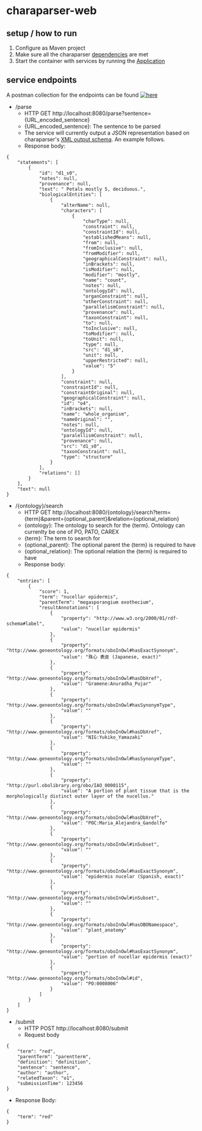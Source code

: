 # charaparser-web

## setup / how to run
1. Configure as Maven project
2. Make sure all the charaparser [dependencies](https://github.com/biosemantics/charaparser) are met
3. Start the container with services by running the [Application](https://github.com/biosemantics/charaparser-web/blob/master/src/main/java/edu/arizona/biosemantics/semanticmarkup/web/Application.java)

## service endpoints
A postman collection for the endpoints can be found [![here](https://run.pstmn.io/button.svg)](https://app.getpostman.com/run-collection/9b1918b76cb7380d8a5f)


* /parse
  * HTTP GET http://localhost:8080/parse?sentence={URL_encoded_sentence}
  * {URL_encoded_sentence}: The sentence to be parsed
  * The service will currently output a JSON representation based on charaparser's [XML output schema](https://github.com/biosemantics/schemas/blob/master/semanticMarkupOutput.xsd). An example follows.
  * Response body:
```
{
    "statements": [
        {
            "id": "d1_s0",
            "notes": null,
            "provenance": null,
            "text": " Petals mostly 5, deciduous.",
            "biologicalEntities": [
                {
                    "alterName": null,
                    "characters": [
                        {
                            "charType": null,
                            "constraint": null,
                            "constraintId": null,
                            "establishedMeans": null,
                            "from": null,
                            "fromInclusive": null,
                            "fromModifier": null,
                            "geographicalConstraint": null,
                            "inBrackets": null,
                            "isModifier": null,
                            "modifier": "mostly",
                            "name": "count",
                            "notes": null,
                            "ontologyId": null,
                            "organConstraint": null,
                            "otherConstraint": null,
                            "parallelismConstraint": null,
                            "provenance": null,
                            "taxonConstraint": null,
                            "to": null,
                            "toInclusive": null,
                            "toModifier": null,
                            "toUnit": null,
                            "type": null,
                            "src": "d1_s0",
                            "unit": null,
                            "upperRestricted": null,
                            "value": "5"
                        }
                    ],
                    "constraint": null,
                    "constraintId": null,
                    "constraintOriginal": null,
                    "geographicalConstraint": null,
                    "id": "o4",
                    "inBrackets": null,
                    "name": "whole_organism",
                    "nameOriginal": "",
                    "notes": null,
                    "ontologyId": null,
                    "paralellismConstraint": null,
                    "provenance": null,
                    "src": "d1_s0",
                    "taxonConstraint": null,
                    "type": "structure"
                }
            ],
            "relations": []
        }
    ],
    "text": null
}
```

* /{ontology}/search
  * HTTP GET http://localhost:8080/{ontology}/search?term={term}&parent={optional_parent}&relation={optional_relation}
  * {ontology}: The ontology to search for the {term}. Ontology can currenlty be one of PO, PATO, CAREX
  * {term}: The term to search for
  * {optional_parent}: The optional parent the {term} is required to have
  * {optional_relation}: The optional relation the {term} is required to have
  * Response body:
```
{
    "entries": [
        {
            "score": 1,
            "term": "nucellar epidermis",
            "parentTerm": "megasporangium exothecium",
            "resultAnnotations": [
                {
                    "property": "http://www.w3.org/2000/01/rdf-schema#label",
                    "value": "nucellar epidermis"
                },
                {
                    "property": "http://www.geneontology.org/formats/oboInOwl#hasExactSynonym",
                    "value": "珠心 表皮 (Japanese, exact)"
                },
                {
                    "property": "http://www.geneontology.org/formats/oboInOwl#hasDbXref",
                    "value": "Gramene:Anuradha_Pujar"
                },
                {
                    "property": "http://www.geneontology.org/formats/oboInOwl#hasSynonymType",
                    "value": ""
                },
                {
                    "property": "http://www.geneontology.org/formats/oboInOwl#hasDbXref",
                    "value": "NIG:Yukiko_Yamazaki"
                },
                {
                    "property": "http://www.geneontology.org/formats/oboInOwl#hasSynonymType",
                    "value": ""
                },
                {
                    "property": "http://purl.obolibrary.org/obo/IAO_0000115",
                    "value": "A portion of plant tissue that is the morphologically distinct outer layer of the nucellus."
                },
                {
                    "property": "http://www.geneontology.org/formats/oboInOwl#hasDbXref",
                    "value": "POC:Maria_Alejandra_Gandolfo"
                },
                {
                    "property": "http://www.geneontology.org/formats/oboInOwl#inSubset",
                    "value": ""
                },
                {
                    "property": "http://www.geneontology.org/formats/oboInOwl#hasExactSynonym",
                    "value": "epidermis nucelar (Spanish, exact)"
                },
                {
                    "property": "http://www.geneontology.org/formats/oboInOwl#inSubset",
                    "value": ""
                },
                {
                    "property": "http://www.geneontology.org/formats/oboInOwl#hasOBONamespace",
                    "value": "plant_anatomy"
                },
                {
                    "property": "http://www.geneontology.org/formats/oboInOwl#hasExactSynonym",
                    "value": "portion of nucellar epidermis (exact)"
                },
                {
                    "property": "http://www.geneontology.org/formats/oboInOwl#id",
                    "value": "PO:0008006"
                }
            ]
        }
    ]
}
```

* /submit
  * HTTP POST http://localhost:8080/submit
  * Request body
```
{
    "term": "red",
    "parentTerm": "parentterm",
    "definition": "definition",
    "sentence": "sentence",
    "author": "author",
    "relatedTaxon": "o1",
    "submissionTime": 123456
}
```  
  * Response Body:
```  
{
    "term": "red"
}
```
